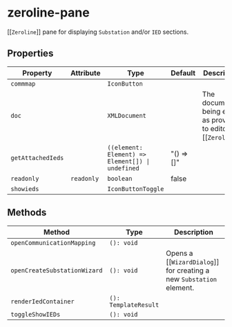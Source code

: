 # zeroline-pane

[[`Zeroline`]] pane for displaying `Substation` and/or `IED` sections.

## Properties

| Property          | Attribute  | Type                                             | Default    | Description                                      |
|-------------------|------------|--------------------------------------------------|------------|--------------------------------------------------|
| `commmap`         |            | `IconButton`                                     |            |                                                  |
| `doc`             |            | `XMLDocument`                                    |            | The document being edited as provided to editor by [[`Zeroline`]]. |
| `getAttachedIeds` |            | `((element: Element) => Element[]) \| undefined` | "() => []" |                                                  |
| `readonly`        | `readonly` | `boolean`                                        | false      |                                                  |
| `showieds`        |            | `IconButtonToggle`                               |            |                                                  |

## Methods

| Method                       | Type                 | Description                                      |
|------------------------------|----------------------|--------------------------------------------------|
| `openCommunicationMapping`   | `(): void`           |                                                  |
| `openCreateSubstationWizard` | `(): void`           | Opens a [[`WizardDialog`]] for creating a new `Substation` element. |
| `renderIedContainer`         | `(): TemplateResult` |                                                  |
| `toggleShowIEDs`             | `(): void`           |                                                  |
